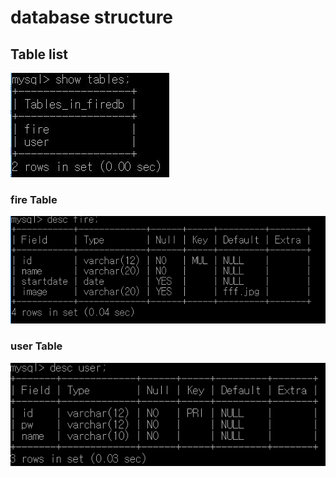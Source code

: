 # database structure

## Table list
![table_list](./table_list.jpg)

### fire Table
![fire](./fire.jpg)

### user Table
![user](./user.jpg)
